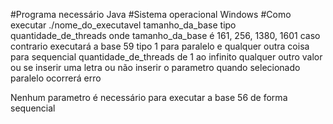 #Programa necessário
Java
#Sistema operacional
Windows
#Como executar
./nome_do_executavel tamanho_da_base tipo quantidade_de_threads
onde tamanho_da_base é 161, 256, 1380, 1601 caso contrario executará a base 59
     tipo 1 para paralelo e qualquer outra coisa para sequencial
     quantidade_de_threads de 1 ao infinito qualquer outro valor ou se inserir uma letra ou não inserir o parametro quando selecionado paralelo ocorrerá erro

Nenhum parametro é necessário para executar a base 56 de forma sequencial